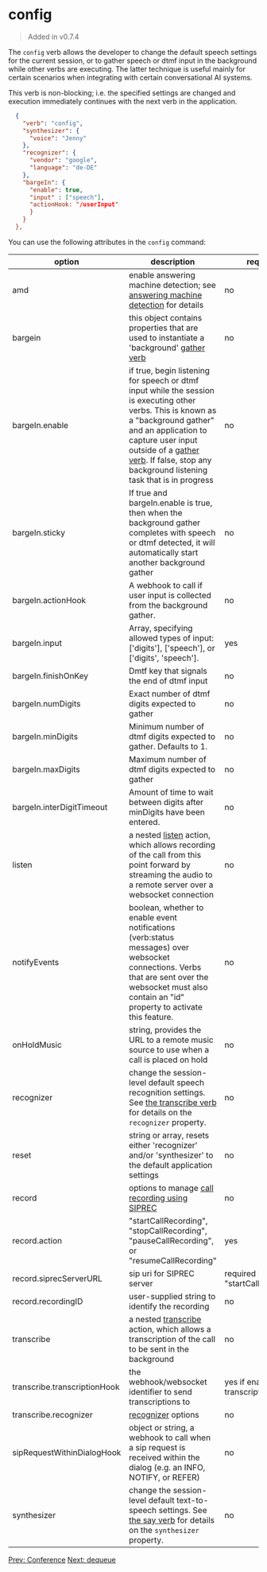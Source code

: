 # config
> Added in v0.7.4

The `config` verb allows the developer to change the default speech settings for the current session, or to gather speech or dtmf input in the background while other verbs are executing.  The latter technique is useful mainly for certain scenarios when integrating with certain conversational AI systems.

This verb is non-blocking; i.e. the specified settings are changed and execution immediately continues with the next verb in the application.

```json
  {
    "verb": "config",
    "synthesizer": {
      "voice": "Jenny"
    },
    "recognizer": {
      "vendor": "google",
      "language": "de-DE"
    },
    "bargeIn": {
      "enable": true,
      "input" : ["speech"],
      "actionHook: "/userInput"
      }
    }
  },
```
You can use the following attributes in the `config` command:

| option        | description | required  |
| ------------- |-------------| -----|
|amd|enable answering machine detection; see [answering machine detection](/docs/supporting-articles/answering-machine-detection) for details|no|
|bargein|this object contains properties that are used to instantiate a 'background' [gather verb](/docs/webhooks/gather)|no|
| bargeIn.enable| if true, begin listening for speech or dtmf input while the session is executing other verbs.  This is known as a "background gather" and an application to capture user input outside of a [gather verb](/docs/webhooks/gather).  If false, stop any background listening task that is in progress| no|
| bargeIn.sticky | If true and bargeIn.enable is true, then when the background gather completes with speech or dtmf detected, it will automatically start another background gather|no|
| bargeIn.actionHook | A webhook to call if user input is collected from the background gather.| no |
| bargeIn.input |Array, specifying allowed types of input: ['digits'], ['speech'], or ['digits', 'speech']. | yes |
| bargeIn.finishOnKey | Dmtf key that signals the end of dtmf input | no |
| bargeIn.numDigits | Exact number of dtmf digits expected to gather | no |
| bargeIn.minDigits | Minimum number of dtmf digits expected to gather.  Defaults to 1. | no |
| bargeIn.maxDigits | Maximum number of dtmf digits expected to gather | no |
| bargeIn.interDigitTimeout | Amount of time to wait between digits after minDigits have been entered.| no |
| listen | a nested [listen](/docs/webhooks/listen) action, which allows recording of the call from this point forward by streaming the audio to a remote server over a websocket connection | no |
| notifyEvents | boolean, whether to enable event notifications (verb:status messages) over websocket connections.  Verbs that are sent over the websocket must also contain an "id" property to activate this feature.|no|
|onHoldMusic | string, provides the URL to a remote music source to use when a call is placed on hold|no|
| recognizer | change the session-level default speech recognition settings. See [the transcribe verb](/docs/webhooks/transcribe) for details on the `recognizer` property.| no |
| reset | string or array, resets either 'recognizer' and/or 'synthesizer' to the default application settings|no| 
|record|options to manage [call recording using SIPREC](/docs/supporting-articles/siprec-client)|no|
|record.action|"startCallRecording", "stopCallRecording", "pauseCallRecording", or "resumeCallRecording"|yes|
|record.siprecServerURL|sip uri for SIPREC server|required if action is "startCallRecording"|
|record.recordingID|user-supplied string to identify the recording|no|
|transcribe| a nested [transcribe](/docs/webhooks/transcribe) action, which allows a transcription of the call to be sent in the background | no |
|transcribe.transcriptionHook| the webhook/websocket identifier to send transcriptions to | yes if enabling transcription |
|transcribe.recognizer| [recognizer](/docs/webhooks/recognizer) options | no |
|sipRequestWithinDialogHook|object or string, a webhook to call when a sip request is received within the dialog (e.g. an INFO, NOTIFY, or REFER)|no|
| synthesizer | change the session-level default text-to-speech settings. See [the say verb](/docs/webhooks/say) for details on the `synthesizer` property.| no |



<p class="flex">
<a href="/docs/webhooks/conference">Prev: Conference</a>
<a href="/docs/webhooks/dequeue">Next: dequeue</a>
</p>
